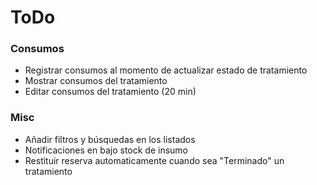 # ToDo

### Consumos
- Registrar consumos al momento de actualizar estado de tratamiento
- Mostrar consumos del tratamiento
- Editar consumos del tratamiento (20 min)

### Misc
- Añadir filtros y búsquedas en los listados
- Notificaciones en bajo stock de insumo
- Restituir reserva automaticamente cuando sea "Terminado" un tratamiento
